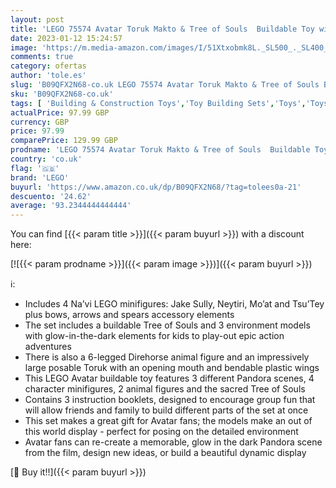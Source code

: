 ```yaml
---
layout: post
title: 'LEGO 75574 Avatar Toruk Makto & Tree of Souls  Buildable Toy with Jake Sully and Neytiri Minifigures plus Direhorse Animal Figure  Glow in the Dark Pandora Scenes'
date: 2023-01-12 15:24:57
image: 'https://m.media-amazon.com/images/I/51Xtxobmk8L._SL500_._SL400_.jpg'
comments: true
category: ofertas
author: 'tole.es'
slug: 'B09QFX2N68-co.uk LEGO 75574 Avatar Toruk Makto & Tree of Souls Buildable...'
sku: 'B09QFX2N68-co.uk'
tags: [ 'Building & Construction Toys','Toy Building Sets','Toys','Toys & Games','lego','🇬🇧', ]
actualPrice: 97.99 GBP
currency: GBP
price: 97.99
comparePrice: 129.99 GBP
prodname: 'LEGO 75574 Avatar Toruk Makto & Tree of Souls  Buildable Toy with Jake Sully and Neytiri Minifigures plus Direhorse Animal Figure  Glow in the Dark Pandora Scenes'
country: 'co.uk'
flag: '🇬🇧'
brand: 'LEGO'
buyurl: 'https://www.amazon.co.uk/dp/B09QFX2N68/?tag=tolees0a-21'
descuento: '24.62'
average: '93.2344444444444'
---
```


You can find [{{< param title >}}]({{< param buyurl >}}) with a discount here:

[![{{< param prodname >}}]({{< param image >}})]({{< param buyurl >}})

ℹ️:

- Includes 4 Na’vi LEGO minifigures: Jake Sully, Neytiri, Mo’at and Tsu’Tey plus bows, arrows and spears accessory elements
- The set includes a buildable Tree of Souls and 3 environment models with glow-in-the-dark elements for kids to play-out epic action adventures
- There is also a 6-legged Direhorse animal figure and an impressively large posable Toruk with an opening mouth and bendable plastic wings
- This LEGO Avatar buildable toy features 3 different Pandora scenes, 4 character minifigures, 2 animal figures and the sacred Tree of Souls
- Contains 3 instruction booklets, designed to encourage group fun that will allow friends and family to build different parts of the set at once
- This set makes a great gift for Avatar fans; the models make an out of this world display - perfect for posing on the detailed environment
- Avatar fans can re-create a memorable, glow in the dark Pandora scene from the film, design new ideas, or build a beautiful dynamic display

[🛒 Buy it!!]({{< param buyurl >}})

